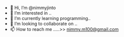 - 👋 Hi, I’m @nimmyjinto
- 👀 I’m interested in ..
- 🌱 I’m currently learning programming..
- 💞️ I’m looking to collaborate on ..
- 📫 How to reach me .....>> nimmy.m100@gmail.com

<!---
nimmyjinto/nimmyjinto is a ✨ special ✨ repository because its `README.md` (this file) appears on your GitHub profile.
You can click the Preview link to take a look at your changes.
--->
